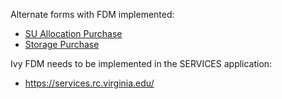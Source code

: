 Alternate forms with FDM implemented:

* [SU Allocation Purchase](/form/allocation-purchase-fdm/)
* [Storage Purchase](/form/storage-fdm/)

Ivy FDM needs to be implemented in the SERVICES application:

* https://services.rc.virginia.edu/
